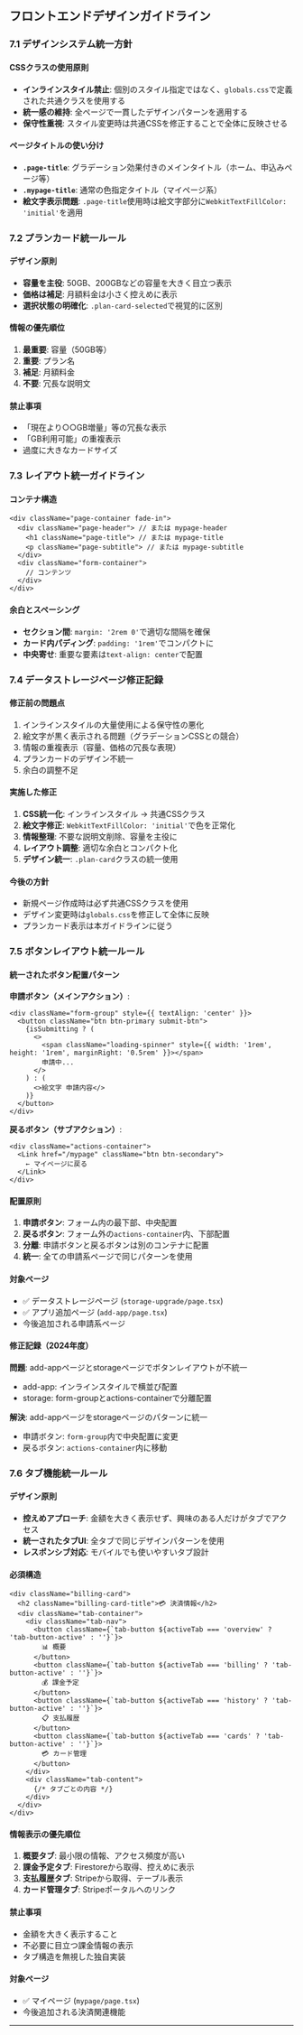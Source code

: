 
## フロントエンドデザインガイドライン

### 7.1 デザインシステム統一方針

#### CSSクラスの使用原則
- **インラインスタイル禁止**: 個別のスタイル指定ではなく、`globals.css`で定義された共通クラスを使用する
- **統一感の維持**: 全ページで一貫したデザインパターンを適用する
- **保守性重視**: スタイル変更時は共通CSSを修正することで全体に反映させる

#### ページタイトルの使い分け
- **`.page-title`**: グラデーション効果付きのメインタイトル（ホーム、申込みページ等）
- **`.mypage-title`**: 通常の色指定タイトル（マイページ系）
- **絵文字表示問題**: `.page-title`使用時は絵文字部分に`WebkitTextFillColor: 'initial'`を適用

### 7.2 プランカード統一ルール

#### デザイン原則
- **容量を主役**: 50GB、200GBなどの容量を大きく目立つ表示
- **価格は補足**: 月額料金は小さく控えめに表示
- **選択状態の明確化**: `.plan-card-selected`で視覚的に区別

#### 情報の優先順位
1. **最重要**: 容量（50GB等）
2. **重要**: プラン名
3. **補足**: 月額料金
4. **不要**: 冗長な説明文

#### 禁止事項
- 「現在より○○GB増量」等の冗長な表示
- 「GB利用可能」の重複表示
- 過度に大きなカードサイズ

### 7.3 レイアウト統一ガイドライン

#### コンテナ構造
```tsx
<div className="page-container fade-in">
  <div className="page-header"> // または mypage-header
    <h1 className="page-title"> // または mypage-title
    <p className="page-subtitle"> // または mypage-subtitle
  </div>
  <div className="form-container">
    // コンテンツ
  </div>
</div>
```

#### 余白とスペーシング
- **セクション間**: `margin: '2rem 0'`で適切な間隔を確保
- **カード内パディング**: `padding: '1rem'`でコンパクトに
- **中央寄せ**: 重要な要素は`text-align: center`で配置

### 7.4 データストレージページ修正記録

#### 修正前の問題点
1. インラインスタイルの大量使用による保守性の悪化
2. 絵文字が黒く表示される問題（グラデーションCSSとの競合）
3. 情報の重複表示（容量、価格の冗長な表現）
4. プランカードのデザイン不統一
5. 余白の調整不足

#### 実施した修正
1. **CSS統一化**: インラインスタイル → 共通CSSクラス
2. **絵文字修正**: `WebkitTextFillColor: 'initial'`で色を正常化
3. **情報整理**: 不要な説明文削除、容量を主役に
4. **レイアウト調整**: 適切な余白とコンパクト化
5. **デザイン統一**: `.plan-card`クラスの統一使用

#### 今後の方針
- 新規ページ作成時は必ず共通CSSクラスを使用
- デザイン変更時は`globals.css`を修正して全体に反映
- プランカード表示は本ガイドラインに従う

### 7.5 ボタンレイアウト統一ルール

#### 統一されたボタン配置パターン

**申請ボタン（メインアクション）**:
```tsx
<div className="form-group" style={{ textAlign: 'center' }}>
  <button className="btn btn-primary submit-btn">
    {isSubmitting ? (
      <>
        <span className="loading-spinner" style={{ width: '1rem', height: '1rem', marginRight: '0.5rem' }}></span>
        申請中...
      </>
    ) : (
      <>絵文字 申請内容</>
    )}
  </button>
</div>
```

**戻るボタン（サブアクション）**:
```tsx
<div className="actions-container">
  <Link href="/mypage" className="btn btn-secondary">
    ← マイページに戻る
  </Link>
</div>
```

#### 配置原則
1. **申請ボタン**: フォーム内の最下部、中央配置
2. **戻るボタン**: フォーム外の`actions-container`内、下部配置  
3. **分離**: 申請ボタンと戻るボタンは別のコンテナに配置
4. **統一**: 全ての申請系ページで同じパターンを使用

#### 対象ページ
- ✅ データストレージページ (`storage-upgrade/page.tsx`)
- ✅ アプリ追加ページ (`add-app/page.tsx`)
- 今後追加される申請系ページ

#### 修正記録（2024年度）
**問題**: add-appページとstorageページでボタンレイアウトが不統一
- add-app: インラインスタイルで横並び配置
- storage: form-groupとactions-containerで分離配置

**解決**: add-appページをstorageページのパターンに統一
- 申請ボタン: `form-group`内で中央配置に変更
- 戻るボタン: `actions-container`内に移動

### 7.6 タブ機能統一ルール

#### デザイン原則
- **控えめアプローチ**: 金額を大きく表示せず、興味のある人だけがタブでアクセス
- **統一されたタブUI**: 全タブで同じデザインパターンを使用
- **レスポンシブ対応**: モバイルでも使いやすいタブ設計

#### 必須構造
```tsx
<div className="billing-card">
  <h2 className="billing-card-title">💳 決済情報</h2>
  <div className="tab-container">
    <div className="tab-nav">
      <button className={`tab-button ${activeTab === 'overview' ? 'tab-button-active' : ''}`}>
        📊 概要
      </button>
      <button className={`tab-button ${activeTab === 'billing' ? 'tab-button-active' : ''}`}>
        💰 課金予定
      </button>
      <button className={`tab-button ${activeTab === 'history' ? 'tab-button-active' : ''}`}>
        📋 支払履歴
      </button>
      <button className={`tab-button ${activeTab === 'cards' ? 'tab-button-active' : ''}`}>
        💳 カード管理
      </button>
    </div>
    <div className="tab-content">
      {/* タブごとの内容 */}
    </div>
  </div>
</div>
```

#### 情報表示の優先順位
1. **概要タブ**: 最小限の情報、アクセス頻度が高い
2. **課金予定タブ**: Firestoreから取得、控えめに表示
3. **支払履歴タブ**: Stripeから取得、テーブル表示
4. **カード管理タブ**: Stripeポータルへのリンク

#### 禁止事項
- 金額を大きく表示すること
- 不必要に目立つ課金情報の表示
- タブ構造を無視した独自実装

#### 対象ページ
- ✅ マイページ (`mypage/page.tsx`)
- 今後追加される決済関連機能

---